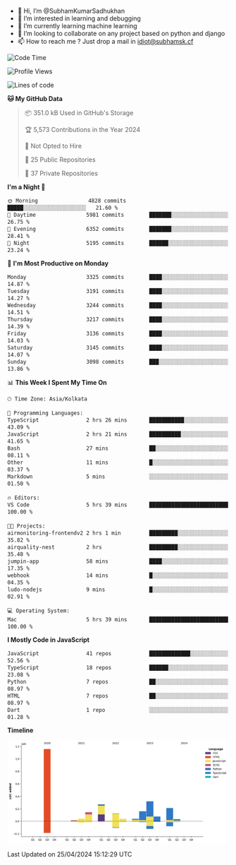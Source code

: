 - 👋 Hi, I’m @SubhamKumarSadhukhan
- 👀 I’m interested in learning and debugging
- 🌱 I’m currently learning machine learning
- 💞️ I’m looking to collaborate on any project based on python and django
- 📫 How to reach me ?
      Just drop a mail in idiot@subhamsk.cf

<!---
SubhamKumarSadhukhan/SubhamKumarSadhukhan is a ✨ special ✨ repository because its `README.md` (this file) appears on your GitHub profile.
You can click the Preview link to take a look at your changes.
--->


<!--START_SECTION:waka-->
![Code Time](http://img.shields.io/badge/Code%20Time-2%2C136%20hrs%2013%20mins-blue)

![Profile Views](http://img.shields.io/badge/Profile%20Views-0-blue)

![Lines of code](https://img.shields.io/badge/From%20Hello%20World%20I%27ve%20Written-2.6%20million%20lines%20of%20code-blue)

**🐱 My GitHub Data** 

> 📦 351.0 kB Used in GitHub's Storage 
 > 
> 🏆 5,573 Contributions in the Year 2024
 > 
> 🚫 Not Opted to Hire
 > 
> 📜 25 Public Repositories 
 > 
> 🔑 37 Private Repositories 
 > 
**I'm a Night 🦉** 

```text
🌞 Morning                4828 commits        █████░░░░░░░░░░░░░░░░░░░░   21.60 % 
🌆 Daytime                5981 commits        ███████░░░░░░░░░░░░░░░░░░   26.75 % 
🌃 Evening                6352 commits        ███████░░░░░░░░░░░░░░░░░░   28.41 % 
🌙 Night                  5195 commits        ██████░░░░░░░░░░░░░░░░░░░   23.24 % 
```
📅 **I'm Most Productive on Monday** 

```text
Monday                   3325 commits        ████░░░░░░░░░░░░░░░░░░░░░   14.87 % 
Tuesday                  3191 commits        ████░░░░░░░░░░░░░░░░░░░░░   14.27 % 
Wednesday                3244 commits        ████░░░░░░░░░░░░░░░░░░░░░   14.51 % 
Thursday                 3217 commits        ████░░░░░░░░░░░░░░░░░░░░░   14.39 % 
Friday                   3136 commits        ████░░░░░░░░░░░░░░░░░░░░░   14.03 % 
Saturday                 3145 commits        ████░░░░░░░░░░░░░░░░░░░░░   14.07 % 
Sunday                   3098 commits        ███░░░░░░░░░░░░░░░░░░░░░░   13.86 % 
```


📊 **This Week I Spent My Time On** 

```text
🕑︎ Time Zone: Asia/Kolkata

💬 Programming Languages: 
TypeScript               2 hrs 26 mins       ███████████░░░░░░░░░░░░░░   43.09 % 
JavaScript               2 hrs 21 mins       ██████████░░░░░░░░░░░░░░░   41.65 % 
Bash                     27 mins             ██░░░░░░░░░░░░░░░░░░░░░░░   08.11 % 
Other                    11 mins             █░░░░░░░░░░░░░░░░░░░░░░░░   03.37 % 
Markdown                 5 mins              ░░░░░░░░░░░░░░░░░░░░░░░░░   01.50 % 

🔥 Editors: 
VS Code                  5 hrs 39 mins       █████████████████████████   100.00 % 

🐱‍💻 Projects: 
airmonitoring-frontendv2 2 hrs 1 min         █████████░░░░░░░░░░░░░░░░   35.82 % 
airquality-nest          2 hrs               █████████░░░░░░░░░░░░░░░░   35.48 % 
jumpin-app               58 mins             ████░░░░░░░░░░░░░░░░░░░░░   17.35 % 
webhook                  14 mins             █░░░░░░░░░░░░░░░░░░░░░░░░   04.35 % 
ludo-nodejs              9 mins              █░░░░░░░░░░░░░░░░░░░░░░░░   02.91 % 

💻 Operating System: 
Mac                      5 hrs 39 mins       █████████████████████████   100.00 % 
```

**I Mostly Code in JavaScript** 

```text
JavaScript               41 repos            █████████████░░░░░░░░░░░░   52.56 % 
TypeScript               18 repos            ██████░░░░░░░░░░░░░░░░░░░   23.08 % 
Python                   7 repos             ██░░░░░░░░░░░░░░░░░░░░░░░   08.97 % 
HTML                     7 repos             ██░░░░░░░░░░░░░░░░░░░░░░░   08.97 % 
Dart                     1 repo              ░░░░░░░░░░░░░░░░░░░░░░░░░   01.28 % 
```



**Timeline**

![Lines of Code chart](https://raw.githubusercontent.com/SubhamKumarSadhukhan/SubhamKumarSadhukhan/main/assets/bar_graph.png)


 Last Updated on 25/04/2024 15:12:29 UTC
<!--END_SECTION:waka-->
